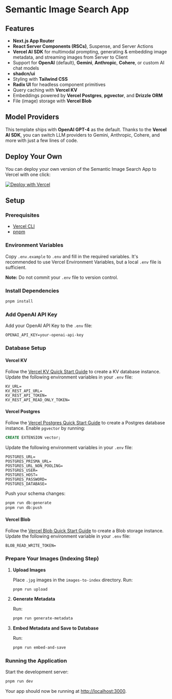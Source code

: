 # Semantic Image Search App

## Features

- **Next.js App Router**
- **React Server Components (RSCs)**, Suspense, and Server Actions
- **Vercel AI SDK** for multimodal prompting, generating & embedding image metadata, and streaming images from Server to Client
- Support for **OpenAI** (default), **Gemini**, **Anthropic**, **Cohere**, or custom AI chat models
- **shadcn/ui**
- Styling with **Tailwind CSS**
- **Radix UI** for headless component primitives
- Query caching with **Vercel KV**
- Embeddings powered by **Vercel Postgres**, **pgvector**, and **Drizzle ORM**
- File (image) storage with **Vercel Blob**

## Model Providers

This template ships with **OpenAI GPT-4** as the default. Thanks to the **Vercel AI SDK**, you can switch LLM providers to Gemini, Anthropic, Cohere, and more with just a few lines of code.

## Deploy Your Own

You can deploy your own version of the Semantic Image Search App to Vercel with one click:

[![Deploy with Vercel](https://vercel.com/button)](#)

## Setup

### Prerequisites

- [Vercel CLI](https://vercel.com/docs/cli)
- [pnpm](https://pnpm.io/)

### Environment Variables

Copy `.env.example` to `.env` and fill in the required variables. It's recommended to use Vercel Environment Variables, but a local `.env` file is sufficient.

**Note:** Do not commit your `.env` file to version control.

### Install Dependencies

```bash
pnpm install
```

### Add OpenAI API Key

Add your OpenAI API Key to the `.env` file:

```
OPENAI_API_KEY=your-openai-api-key
```

### Database Setup

#### Vercel KV

Follow the [Vercel KV Quick Start Guide](https://vercel.com/docs/storage/vercel-kv/quickstart) to create a KV database instance. Update the following environment variables in your `.env` file:

```
KV_URL=
KV_REST_API_URL=
KV_REST_API_TOKEN=
KV_REST_API_READ_ONLY_TOKEN=
```

#### Vercel Postgres

Follow the [Vercel Postgres Quick Start Guide](https://vercel.com/docs/storage/vercel-postgres/quickstart) to create a Postgres database instance. Enable `pgvector` by running:

```sql
CREATE EXTENSION vector;
```

Update the following environment variables in your `.env` file:

```
POSTGRES_URL=
POSTGRES_PRISMA_URL=
POSTGRES_URL_NON_POOLING=
POSTGRES_USER=
POSTGRES_HOST=
POSTGRES_PASSWORD=
POSTGRES_DATABASE=
```

Push your schema changes:

```bash
pnpm run db:generate
pnpm run db:push
```

#### Vercel Blob

Follow the [Vercel Blob Quick Start Guide](https://vercel.com/docs/storage/vercel-blob/quickstart) to create a Blob storage instance. Update the following environment variable in your `.env` file:

```
BLOB_READ_WRITE_TOKEN=
```

### Prepare Your Images (Indexing Step)

1. **Upload Images**

   Place `.jpg` images in the `images-to-index` directory. Run:

   ```bash
   pnpm run upload
   ```

2. **Generate Metadata**

   Run:

   ```bash
   pnpm run generate-metadata
   ```

3. **Embed Metadata and Save to Database**

   Run:

   ```bash
   pnpm run embed-and-save
   ```

### Running the Application

Start the development server:

```bash
pnpm run dev
```

Your app should now be running at [http://localhost:3000](http://localhost:3000).